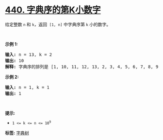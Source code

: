 # [440. 字典序的第K小数字](https://leetcode-cn.com/problems/k-th-smallest-in-lexicographical-order)
<p>给定整数&nbsp;<code>n</code>&nbsp;和&nbsp;<code>k</code>，返回&nbsp;&nbsp;<code>[1, n]</code>&nbsp;中字典序第&nbsp;<code>k</code>&nbsp;小的数字。</p>

<p>&nbsp;</p>

<p><strong>示例 1:</strong></p>

<pre>
<strong>输入: </strong>n = 13, k = 2
<strong>输出: </strong>10
<strong>解释: </strong>字典序的排列是 [1, 10, 11, 12, 13, 2, 3, 4, 5, 6, 7, 8, 9]，所以第二小的数字是 10。
</pre>

<p><strong>示例 2:</strong></p>

<pre>
<strong>输入:</strong> n = 1, k = 1
<strong>输出:</strong> 1
</pre>

<p>&nbsp;</p>

<p><strong>提示:</strong></p>

<ul>
	<li><code>1 &lt;= k &lt;= n &lt;= 10<sup>9</sup></code></li>
</ul>

**标签:**  [字典树](https://leetcode-cn.com/tag/trie) 
